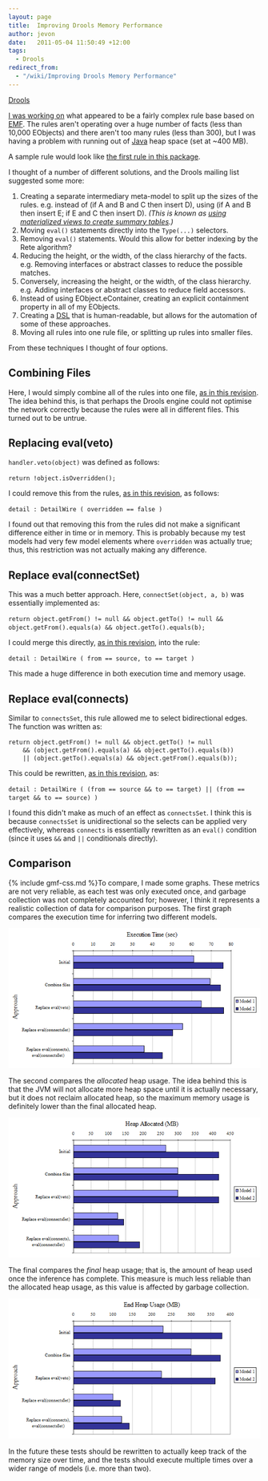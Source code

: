 ```yaml
---
layout: page
title:  Improving Drools Memory Performance
author: jevon
date:   2011-05-04 11:50:49 +12:00
tags:
  - Drools
redirect_from:
  - "/wiki/Improving Drools Memory Performance"
---
```


[Drools](Drools.md)

<a href="http://www.mail-archive.com/rules-users@lists.jboss.org/msg14486.html">I was working on</a> what appeared to be a fairly complex rule base based on [EMF](EMF.md). The rules aren't operating over a huge number of facts (less than 10,000 EObjects) and there aren't too many rules (less than 300), but I was having a problem with running out of [Java](Java.md) heap space (set at ~400 MB).

A sample rule would look like <a href="http://iaml.googlecode.com/svn-history/r2491/trunk/org.openiaml.model.drools/rules/detail-wires.drl">the first rule in this package</a>.

I thought of a number of different solutions, and the Drools mailing list suggested some more:

1. Creating a separate intermediary meta-model to split up the sizes of the rules. e.g. instead of (if A and B and C then insert D), using (if A and B then insert E; if E and C then insert D). _(This is known as <a href="http://legacy.drools.codehaus.org/Large+Datasets+and+performance">using materialized views to create summary tables</a>.)_
1. Moving `eval()` statements directly into the `Type(...)` selectors.
1. Removing `eval()` statements. Would this allow for better indexing by the Rete algorithm?
1. Reducing the height, or the width, of the class hierarchy of the facts. e.g. Removing interfaces or abstract classes to reduce the possible matches.
1. Conversely, increasing the height, or the width, of the class hierarchy. e.g. Adding interfaces or abstract classes to reduce field accessors.
1. Instead of using EObject.eContainer, creating an explicit containment property in all of my EObjects.
1. Creating a [DSL](dsl.md) that is human-readable, but allows for the automation of some of these approaches.
1. Moving all rules into one rule file, or splitting up rules into smaller files.

From these techniques I thought of four options.

## Combining Files
Here, I would simply combine all of the rules into one file, <a href="http://code.google.com/p/iaml/source/detail?r=2474">as in this revision</a>. The idea behind this, is that perhaps the Drools engine could not optimise the network correctly because the rules were all in different files. This turned out to be untrue.

## Replacing eval(veto)
`handler.veto(object)` was defined as follows:

`return !object.isOverridden();`

I could remove this from the rules, <a href="http://code.google.com/p/iaml/source/detail?r=2470">as in this revision</a>, as follows:

`detail : DetailWire ( overridden == false )`

I found out that removing this from the rules did not make a significant difference either in time or in memory. This is probably because my test models had very few model elements where `overridden` was actually true; thus, this restriction was not actually making any difference.

## Replace eval(connectSet)
This was a much better approach. Here, `connectSet(object, a, b)` was essentially implemented as:

`return object.getFrom() != null && object.getTo() != null && object.getFrom().equals(a) && object.getTo().equals(b);`

I could merge this directly, <a href="http://code.google.com/p/iaml/source/detail?r=2472">as in this revision</a>, into the rule:

`detail : DetailWire ( from == source, to == target )`

This made a huge difference in both execution time and memory usage.

## Replace eval(connects)
Similar to `connectsSet`, this rule allowed me to select bidirectional edges. The function was written as:

```
return object.getFrom() != null && object.getTo() != null
    && (object.getFrom().equals(a) && object.getTo().equals(b))
    || (object.getTo().equals(a) && object.getFrom().equals(b));
```

This could be rewritten, <a href="http://code.google.com/p/iaml/source/detail?r=2477">as in this revision</a>, as:

`detail : DetailWire ( (from == source && to == target) || (from == target && to == source) )`

I found this didn't make as much of an effect as `connectsSet`. I think this is because `connectsSet` is unidirectional so the selects can be applied very effectively, whereas `connects` is essentially rewritten as an `eval()` condition (since it uses `&&` and `||` conditionals directly).

## Comparison
{% include gmf-css.md %}To compare, I made some graphs. These metrics are not very reliable, as each test was only executed once, and garbage collection was not completely accounted for; however, I think it represents a realistic collection of data for comparison purposes. The first graph compares the execution time for inferring two different models.

<img src="/img/gmf/drools-time.png" class="gmf-left">

The second compares the _allocated_ heap usage. The idea behind this is that the JVM will not allocate more heap space until it is actually necessary, but it does not reclaim allocated heap, so the maximum memory usage is definitely lower than the final allocated heap.

<img src="/img/gmf/drools-allocated.png" class="gmf-left">

The final compares the _final_ heap usage; that is, the amount of heap used once the inference has complete. This measure is much less reliable than the allocated heap usage, as this value is affected by garbage collection.

<img src="/img/gmf/drools-used.png" class="gmf-left">

In the future these tests should be rewritten to actually keep track of the memory size over time, and the tests should execute multiple times over a wider range of models (i.e. more than two).
